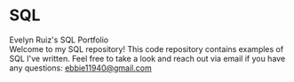 # SQL
Evelyn Ruiz's SQL Portfolio<br>
Welcome to my SQL repository! This code repository contains examples of SQL I've written. Feel free to take a look and reach out via email if you have any questions: ebbie11940@gmail.com
